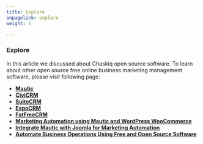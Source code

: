 ```yaml
---
title: Explore
onpagelink: explore
weight: 5

---
```


### **Explore**

In this article we discussed about Chaskiq open source software. To learn about other open source free online business marketing management software, please visit following page:

*   **[Mautic](https://products.containerize.com/marketing-automation/mautic/)**
*   **[CiviCRM](https://products.containerize.com/marketing-automation/civicrm/)**
*   **[SuiteCRM](https://products.containerize.com/marketing-automation/suitecrm/)**
*   **[EspoCRM](https://products.containerize.com/marketing-automation/espocrm/)**
*   **[FatFreeCRM](https://products.containerize.com/marketing-automation/fatfreecrm/)**
*   **[Marketing Automation using Mautic and WordPress WooCommerce](https://blog.containerize.com/2020/10/12/marketing-automation-using-mautic-and-wordpress-woocommerce/)**
*   **[Integrate Mautic with Joomla for Marketing Automation](https://blog.containerize.com/2020/10/09/integrate-mautic-with-joomla-for-marketing-automation/)**
*   **[Automate Business Operations Using Free and Open Source Software](https://blog.containerize.com/2020/08/27/automate-business-operations-using-open-source-software/)**